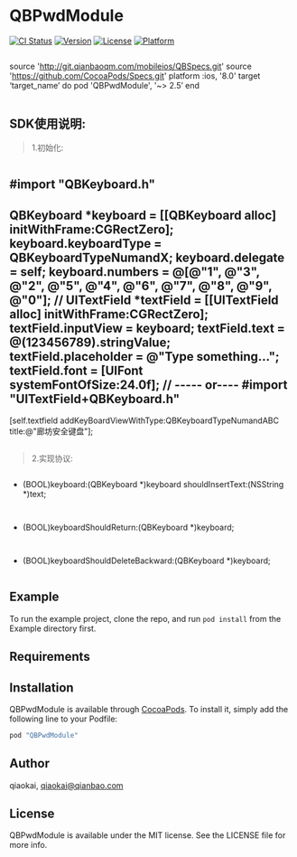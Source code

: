 # QBPwdModule

[![CI Status](http://img.shields.io/travis/qiaokai/QBPwdModule.svg?style=flat)](https://travis-ci.org/qiaokai/QBPwdModule)
[![Version](https://img.shields.io/cocoapods/v/QBPwdModule.svg?style=flat)](http://cocoapods.org/pods/QBPwdModule)
[![License](https://img.shields.io/cocoapods/l/QBPwdModule.svg?style=flat)](http://cocoapods.org/pods/QBPwdModule)
[![Platform](https://img.shields.io/cocoapods/p/QBPwdModule.svg?style=flat)](http://cocoapods.org/pods/QBPwdModule)

>>```
source 'http://git.qianbaoqm.com/mobileios/QBSpecs.git'
source 'https://github.com/CocoaPods/Specs.git'
platform :ios, '8.0'
target ‘target_name’ do
pod 'QBPwdModule', '~> 2.5’
end
>>```

SDK使用说明:<br>
---------------

>1.初始化:<br>

>>```
#import "QBKeyboard.h"
-------
QBKeyboard *keyboard = [[QBKeyboard alloc] initWithFrame:CGRectZero];
keyboard.keyboardType = QBKeyboardTypeNumandX;
keyboard.delegate = self;
keyboard.numbers = @[@"1", @"3", @"2", @"5", @"4", @"6", @"7", @"8", @"9", @"0"];
// 
UITextField *textField = [[UITextField alloc] initWithFrame:CGRectZero];
textField.inputView = keyboard;
textField.text = @(123456789).stringValue;
textField.placeholder = @"Type something…";
textField.font = [UIFont systemFontOfSize:24.0f];
//
----- or----
#import "UITextField+QBKeyboard.h"
--------
[self.textfield addKeyBoardViewWithType:QBKeyboardTypeNumandABC title:@"廊坊安全键盘"];
>>```

>2.实现协议:<br>

>>```
- (BOOL)keyboard:(QBKeyboard *)keyboard shouldInsertText:(NSString *)text;
>>```

>>```
- (BOOL)keyboardShouldReturn:(QBKeyboard *)keyboard;
>>```

>>```
- (BOOL)keyboardShouldDeleteBackward:(QBKeyboard *)keyboard;
>>```

## Example

To run the example project, clone the repo, and run `pod install` from the Example directory first.

## Requirements

## Installation

QBPwdModule is available through [CocoaPods](http://cocoapods.org). To install
it, simply add the following line to your Podfile:

```ruby
pod "QBPwdModule"
```

## Author

qiaokai, qiaokai@qianbao.com

## License

QBPwdModule is available under the MIT license. See the LICENSE file for more info.
